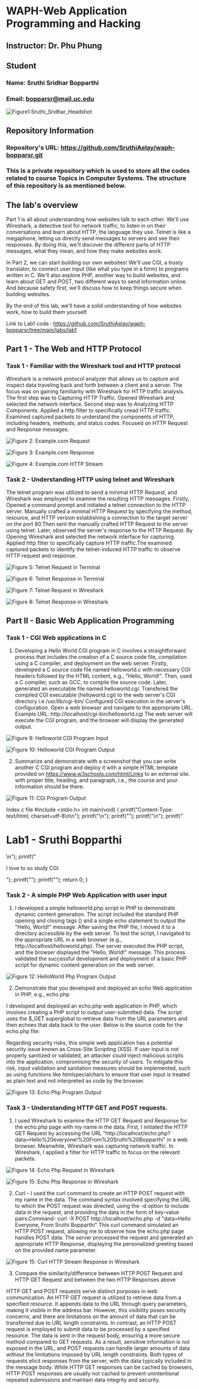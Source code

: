 # WAPH-Web Application Programming and Hacking

## Instructor: Dr. Phu Phung

## Student

### Name: Sruthi Sridhar Bopparthi
### Email: bopparsr@mail.uc.edu


![Figure1:Sruthi_Sridhar_Headshot](/Images/Sruthi_pic.png)

## Repository Information
### Repository's URL: https://github.com/SruthiAelay/waph-bopparsr.git
### This is a private repository which is used to store all the codes related to course Topics in Computer Systems. The structure of this repository is as mentioned below.

## The lab's overview

Part 1 is all about understanding how websites talk to each other. We'll use Wireshark, a detective tool for network traffic, to listen in on their conversations and learn about HTTP, the language they use. Telnet is like a megaphone, letting us directly send messages to servers and see their responses. By doing this, we'll discover the different parts of HTTP messages, what they mean, and how they make websites work.

In Part 2, we can start building our own websites! We'll use CGI, a trusty translator, to connect user input (like what you type in a form) to programs written in C. We'll also explore PHP, another way to build websites, and learn about GET and POST, two different ways to send information online. And because safety first, we'll discuss how to keep things secure when building websites.

By the end of this lab, we'll have a solid understanding of how websites work, how to build them yourself.

Link to Lab1 code : https://github.com/SruthiAelay/waph-bopparsr/tree/main/labs/lab1

## Part 1 - The Web and HTTP Protocol
### Task 1 - Familiar with the Wireshark tool and HTTP protocol

Wireshark is a network protocol analyzer that allows us to capture and inspect data traveling back and forth between a client and a server. The focus was on gaining familiarity with Wireshark for HTTP traffic analysis. The first step was to Capturing HTTP Traffic. Opened Wireshark and selected the network interface. Second step was to Analyzing HTTP Components. Applied a http filter to specifically cread HTTP traffic. Examined captured packets to understand the components of HTTP, including headers, methods, and status codes. Focused on HTTP Request and Response messages.

![Figure 2: Example.com Request ](/Images/Example_Request1.png)

![Figure 3: Example.com Response ](/Images/Example_Response1.png)

![Figure 4: Example.com HTTP Stream ](/Images/Example_HTTPStream1.png)

### Task 2 - Understanding HTTP using telnet and Wireshark

The telnet program was utilized to send a minimal HTTP Request, and Wireshark was employed to examine the resulting HTTP messages. Firstly, Opened a command prompt and initiated a telnet connection to the HTTP server.
Manually crafted a minimal HTTP Request by specifying the method, resource, and HTTP version establishing a connection to the target server on the port 80.Then sent the manually crafted HTTP Request to the server using telnet. Later, observed the server's response to the HTTP Request. By Opening Wireshark and selected the network interface for capturing. Applied http filter to specifically capture HTTP traffic.The examined captured packets to identify the telnet-induced HTTP traffic to observe HTTP request and response.

![Figure 5: Telnet Request in Terminal](/Images/TelnetRequest1.png)

![Figure 6: Telnet Response in Terminal](/Images/TelnetResponse1.png)

![Figure 7: Telnet Request in Wireshark](/Images/TelnetWiresharkRequest1.png)

![Figure 8: Telnet Response in Wireshark](/Images/TelnetWiresharkResponse1.png)

## Part II - Basic Web Application Programming
### Task 1 - CGI Web applications in C

1) Developing a Hello World CGI program in C involves a    straightforward process that includes the creation of a C source code file, compilation using a C compiler, and deployment on the web server. Firstly, developed a C source code file named helloworld.c with necessary CGI headers followed by the HTML content, e.g., "Hello, World!". Then, 
used a C compiler, such as GCC, to compile the source code. Later, generated an executable file named helloworld.cgi. Transfered the compiled CGI executable (helloworld.cgi) to the web server's CGI directory i.e /usr/lib/cgi-bin/
Configured CGI execution in the server's configuration.
Open a web browser and navigate to the appropriate URL.
Example URL: http://localhost/cgi-bin/helloworld.cgi
The web server will execute the CGI program, and the browser will display the generated output.

![Figure 9: Helloworld CGI Program Input](/Images/HelloworldCgiInput.png)

![Figure 10: Helloworld CGI Program Output](/Images/HelloworldCgiOutput.png)

2) Summarize and demonstrate with a screenshot that you can write another C CGI program and deploy it with a simple HTML template provided on https://www.w3schools.com/html/Links to an external site. with proper title, heading, and paragraph, i.e., the course and your information should be there.

![Figure 11: CGI Program Output](/Images/IndexOutput.png)

Index.c file
#include <stdio.h>
int main(void)
{
	printf("Content-Type: text/html; charset=utf-8\n\n");
	printf("<html>\n");
	printf("<head><title>WAPH</title></head>");
	printf("<body>\n");
	printf("<h1>Lab1 - Sruthi Bopparthi</h1>\n");
	printf("<p>I love to so study CGI</p>");
	printf("</body>");
	printf("</html>");
	return 0;
}

### Task 2 - A simple PHP Web Application with user input

1) I developed a simple helloworld.php script in PHP to demonstrate dynamic content generation. The script included the standard PHP opening and closing tags (<?php and ?>) and a single echo statement to output the "Hello, World!" message. After saving the PHP file, I moved it to a directory accessible by the web server. To test the script, I navigated to the appropriate URL in a web browser (e.g., http://localhost/helloworld.php). The server executed the PHP script, and the browser displayed the "Hello, World!" message. This process validated the successful development and deployment of a basic PHP script for dynamic content generation on the web server.

![Figure 12: HelloWorld Php Program Output](/Images/HelloWorldPhp.png)

2) Demonstrate that you developed and deployed an echo Web application in PHP, e.g., echo.php

I developed and deployed an echo.php web application in PHP, which involves creating a PHP script to output user-submitted data. The script uses the $_GET superglobal to retrieve data from the URL parameters and then echoes that data back to the user. Below is the source code for the echo.php file:
<?php
  echo $_REQUEST["data"];
?>
Regarding security risks, this simple web application has a potential security issue known as Cross-Site Scripting (XSS). If user input is not properly sanitized or validated, an attacker could inject malicious scripts into the application, compromising the security of users. To mitigate this risk, input validation and sanitation measures should be implemented, such as using functions like htmlspecialchars to ensure that user input is treated as plain text and not interpreted as code by the browser.

![Figure 13: Echo Php Program Output](/Images/EchoPhp.png)

### Task 3 - Understanding HTTP GET and POST requests.
1) I used Wireshark to examine the HTTP GET Request and Response for the echo.php page with my name in the data. First, I initiated the HTTP GET Request by accessing the URL "http://localhost/echo.php?data=Hello%20everyone!%20From%20Sruthi%20Bopparthi" in a web browser. Meanwhile, Wireshark was capturing network traffic. In Wireshark, I applied a filter for HTTP traffic to focus on the relevant packets.

![Figure 14: Echo Php Request in Wireshark](/Images/EchoPhpRequest.png)

![Figure 15: Echo Php Response in Wireshark](/Images/EchoPhpResponse.png)

2) Curl - I used the curl command to create an HTTP POST request with my name in the data. The command syntax involved specifying the URL to which the POST request was directed, using the -d option to include data in the request, and providing the data in the form of key-value pairs.Command-
curl -X POST http://localhost/echo.php -d "data=Hello Everyone, From Sruthi Bopparthi"
This curl command simulated an HTTP POST request, allowing me to observe how the echo.php page handles POST data. The server processed the request and generated an appropriate HTTP Response, displaying the personalized greeting based on the provided name parameter.

![Figure 15: Curl HTTP Stream Response in Wireshark](/Images/Curl.png)

3) Compare the similarity/difference between HTTP POST Request and HTTP GET Request and between the two HTTP Responses above

HTTP GET and POST requests serve distinct purposes in web communication. An HTTP GET request is utilized to retrieve data from a specified resource. It appends data to the URL through query parameters, making it visible in the address bar. However, this visibility poses security concerns, and there are limitations on the amount of data that can be transferred due to URL length constraints. In contrast, an HTTP POST request is employed to submit data to be processed by a specified resource. The data is sent in the request body, ensuring a more secure method compared to GET requests. As a result, sensitive information is not exposed in the URL, and POST requests can handle larger amounts of data without the limitations imposed by URL length constraints. Both types of requests elicit responses from the server, with the data typically included in the message body. While HTTP GET responses can be cached by browsers, HTTP POST responses are usually not cached to prevent unintentional repeated submissions and maintain data integrity and security.

